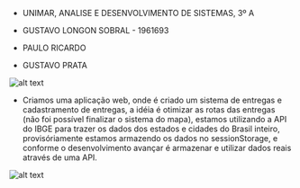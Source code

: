 - UNIMAR, ANALISE E DESENVOLVIMENTO DE SISTEMAS, 3º A

- GUSTAVO LONGON SOBRAL - 1961693
- PAULO RICARDO
- GUSTAVO PRATA

![alt text](https://media.discordapp.net/attachments/1077731425794654255/1224862736010444830/image.png?ex=661f0951&is=660c9451&hm=6e195195b292ce32fdbffc3325b550bde9e63982f66cd4daa4a1e67fc7c478e2&=&format=webp&quality=lossless&width=1038&height=480)

- Criamos uma aplicação web, onde é criado um sistema de entregas e cadastramento de entregas, a idéia é otimizar as rotas das entregas (não foi possível finalizar o sistema do mapa), estamos utilizando a API do IBGE para trazer os dados dos estados e cidades do Brasil inteiro, provisóriamente estamos armazendo os dados no sessionStorage, e conforme o desenvolvimento avançar é armazenar e utilizar dados reais através de uma API.

![alt text](https://media.discordapp.net/attachments/1077731425794654255/1224862910438969474/image.png?ex=661f097a&is=660c947a&hm=65df13331fa2a1bf78fc4923b47d4c0ff35a99b149639cbba892689563504263&=&format=webp&quality=lossless&width=1038&height=480)